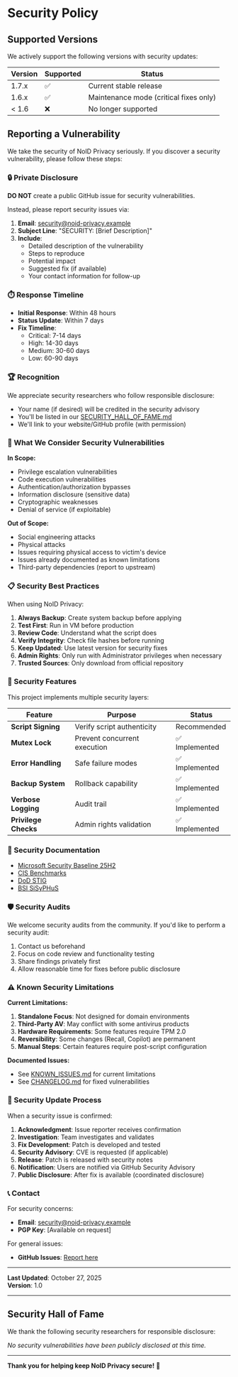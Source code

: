 # Security Policy

## Supported Versions

We actively support the following versions with security updates:

| Version | Supported          | Status |
| ------- | ------------------ | ------ |
| 1.7.x   | :white_check_mark: | Current stable release |
| 1.6.x   | :white_check_mark: | Maintenance mode (critical fixes only) |
| < 1.6   | :x:                | No longer supported |

## Reporting a Vulnerability

We take the security of NoID Privacy seriously. If you discover a security vulnerability, please follow these steps:

### 🔒 Private Disclosure

**DO NOT** create a public GitHub issue for security vulnerabilities.

Instead, please report security issues via:

1. **Email**: [security@noid-privacy.example](mailto:security@noid-privacy.example)
2. **Subject Line**: "SECURITY: [Brief Description]"
3. **Include**:
   - Detailed description of the vulnerability
   - Steps to reproduce
   - Potential impact
   - Suggested fix (if available)
   - Your contact information for follow-up

### ⏱️ Response Timeline

- **Initial Response**: Within 48 hours
- **Status Update**: Within 7 days
- **Fix Timeline**: 
  - Critical: 7-14 days
  - High: 14-30 days
  - Medium: 30-60 days
  - Low: 60-90 days

### 🏆 Recognition

We appreciate security researchers who follow responsible disclosure:
- Your name (if desired) will be credited in the security advisory
- You'll be listed in our [SECURITY_HALL_OF_FAME.md](SECURITY_HALL_OF_FAME.md)
- We'll link to your website/GitHub profile (with permission)

### 🚫 What We Consider Security Vulnerabilities

**In Scope:**
- Privilege escalation vulnerabilities
- Code execution vulnerabilities
- Authentication/authorization bypasses
- Information disclosure (sensitive data)
- Cryptographic weaknesses
- Denial of service (if exploitable)

**Out of Scope:**
- Social engineering attacks
- Physical attacks
- Issues requiring physical access to victim's device
- Issues already documented as known limitations
- Third-party dependencies (report to upstream)

### 📋 Security Best Practices

When using NoID Privacy:

1. **Always Backup**: Create system backup before applying
2. **Test First**: Run in VM before production
3. **Review Code**: Understand what the script does
4. **Verify Integrity**: Check file hashes before running
5. **Keep Updated**: Use latest version for security fixes
6. **Admin Rights**: Only run with Administrator privileges when necessary
7. **Trusted Sources**: Only download from official repository

### 🔐 Security Features

This project implements multiple security layers:

| Feature | Purpose | Status |
|---------|---------|--------|
| **Script Signing** | Verify script authenticity | Recommended |
| **Mutex Lock** | Prevent concurrent execution | ✅ Implemented |
| **Error Handling** | Safe failure modes | ✅ Implemented |
| **Backup System** | Rollback capability | ✅ Implemented |
| **Verbose Logging** | Audit trail | ✅ Implemented |
| **Privilege Checks** | Admin rights validation | ✅ Implemented |

### 📖 Security Documentation

- [Microsoft Security Baseline 25H2](https://techcommunity.microsoft.com/blog/microsoft-security-baselines/windows-11-version-25h2-security-baseline/4456231)
- [CIS Benchmarks](https://www.cisecurity.org/cis-benchmarks)
- [DoD STIG](https://public.cyber.mil/stigs/)
- [BSI SiSyPHuS](https://www.bsi.bund.de/DE/Themen/Unternehmen-und-Organisationen/Informationen-und-Empfehlungen/Empfehlungen-nach-Angriffszielen/Einrichtungen/einrichtungen_node.html)

### 🛡️ Security Audits

We welcome security audits from the community. If you'd like to perform a security audit:

1. Contact us beforehand
2. Focus on code review and functionality testing
3. Share findings privately first
4. Allow reasonable time for fixes before public disclosure

### ⚠️ Known Security Limitations

**Current Limitations:**
1. **Standalone Focus**: Not designed for domain environments
2. **Third-Party AV**: May conflict with some antivirus products
3. **Hardware Requirements**: Some features require TPM 2.0
4. **Reversibility**: Some changes (Recall, Copilot) are permanent
5. **Manual Steps**: Certain features require post-script configuration

**Documented Issues:**
- See [KNOWN_ISSUES.md](KNOWN_ISSUES.md) for current limitations
- See [CHANGELOG.md](CHANGELOG.md) for fixed vulnerabilities

### 🔄 Security Update Process

When a security issue is confirmed:

1. **Acknowledgment**: Issue reporter receives confirmation
2. **Investigation**: Team investigates and validates
3. **Fix Development**: Patch is developed and tested
4. **Security Advisory**: CVE is requested (if applicable)
5. **Release**: Patch is released with security notes
6. **Notification**: Users are notified via GitHub Security Advisory
7. **Public Disclosure**: After fix is available (coordinated disclosure)

### 📞 Contact

For security concerns:
- **Email**: [security@noid-privacy.example](mailto:security@noid-privacy.example)
- **PGP Key**: [Available on request]

For general issues:
- **GitHub Issues**: [Report here](https://github.com/NexusOne23/noid-privacy/issues)

---

**Last Updated**: October 27, 2025  
**Version**: 1.0

---

## Security Hall of Fame

We thank the following security researchers for responsible disclosure:

<!-- This section will be updated as vulnerabilities are reported and fixed -->

*No security vulnerabilities have been publicly disclosed at this time.*

---

**Thank you for helping keep NoID Privacy secure!** 🙏
